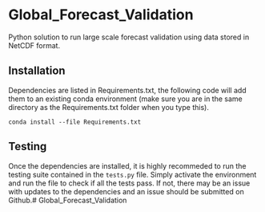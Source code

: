 # Global_Forecast_Validation

Python solution to run large scale forecast validation using data stored in NetCDF format. 

## Installation 
Dependencies are listed in Requirements.txt, the following code will add them to an existing conda environment (make 
sure you are in the same directory as the Requirements.txt folder when you type this).

`conda install --file Requirements.txt`

## Testing
Once the dependencies are installed, it is highly recommeded to run the testing suite contained in the `tests.py` file.
Simply activate the environment and run the file to check if all the tests pass. If not, there may
be an issue with updates to the dependencies and an issue should be submitted on Github.# Global_Forecast_Validation

